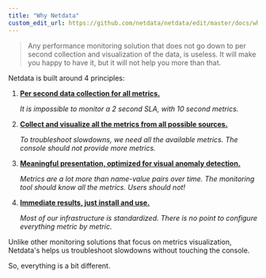```yaml
---
title: "Why Netdata"
custom_edit_url: https://github.com/netdata/netdata/edit/master/docs/why-netdata/README.md
---
```




> Any performance monitoring solution that does not go down to per second
> collection and visualization of the data, is useless.
> It will make you happy to have it, but it will not help you more than that. 

Netdata is built around 4 principles:

1.  **[Per second data collection for all metrics.](/docs/1s-granularity)**

    _It is impossible to monitor a 2 second SLA, with 10 second metrics._

2.  **[Collect and visualize all the metrics from all possible sources.](/docs/unlimited-metrics)**

    _To troubleshoot slowdowns, we need all the available metrics. The console should not provide more metrics._

3.  **[Meaningful presentation, optimized for visual anomaly detection.](/docs/meaningful-presentation)**

    _Metrics are a lot more than name-value pairs over time. The monitoring tool should know all the metrics. Users should not!_

4.  **[Immediate results, just install and use.](/docs/immediate-results)**

    _Most of our infrastructure is standardized. There is no point to configure everything metric by metric._

Unlike other monitoring solutions that focus on metrics visualization,
Netdata's helps us troubleshoot slowdowns without touching the console.

So, everything is a bit different.


